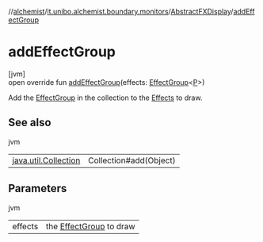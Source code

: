//[alchemist](../../../index.md)/[it.unibo.alchemist.boundary.monitors](../index.md)/[AbstractFXDisplay](index.md)/[addEffectGroup](add-effect-group.md)

# addEffectGroup

[jvm]\
open override fun [addEffectGroup](add-effect-group.md)(effects: [EffectGroup](../../it.unibo.alchemist.boundary.gui.effects/-effect-group/index.md)<[P](index.md)>)

Add the [EffectGroup](../../it.unibo.alchemist.boundary.gui.effects/-effect-group/index.md) in the collection to the [Effects](../../it.unibo.alchemist.boundary.gui.effects/-effect-f-x/index.md) to draw.

## See also

jvm

| | |
|---|---|
| [java.util.Collection](https://docs.oracle.com/javase/8/docs/api/java/util/Collection.html#add-E-) | Collection#add(Object) |

## Parameters

jvm

| | |
|---|---|
| effects | the [EffectGroup](../../it.unibo.alchemist.boundary.gui.effects/-effect-group/index.md) to draw |

